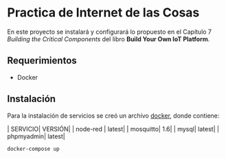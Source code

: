 # Practica de Internet de las Cosas
En este proyecto se instalará y configurará lo propuesto en el Capítulo 7 *Building the Critical Components* del libro **Build Your Own IoT Platform**.
## Requerimientos
- Docker

## Instalación

Para la instalación de servicios se creó un archivo [docker](docker-compose.yml), donde contiene:

| SERVICIO| VERSIÓN|
| node-red | latest|
| mosquitto| 1.6|
| mysql| latest|
| phpmyadmin| latest|


```bash
docker-compose up
```



